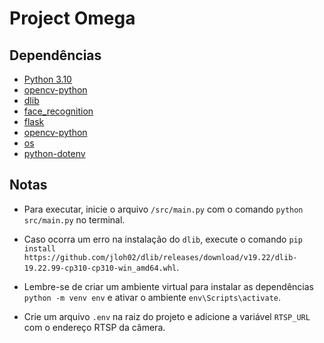 # Project Omega

## Dependências

- [Python 3.10](https://www.python.org/downloads/release/python-3110/)
- [opencv-python](https://pypi.org/project/opencv-python/)
- [dlib](https://pypi.org/project/dlib/)
- [face_recognition](https://pypi.org/project/face_recognition/)
- [flask](https://pypi.org/project/Flask/)
- [opencv-python](https://pypi.org/project/opencv-python/)
- [os](https://docs.python.org/3/library/os.html)
- [python-dotenv](https://pypi.org/project/python-dotenv/)

## Notas

- Para executar, inicie o arquivo `/src/main.py` com o comando `python src/main.py` no terminal.

- Caso ocorra um erro na instalação do `dlib`, execute o comando `pip install https://github.com/jloh02/dlib/releases/download/v19.22/dlib-19.22.99-cp310-cp310-win_amd64.whl`.

- Lembre-se de criar um ambiente virtual para instalar as dependências `python -m venv env` e ativar o ambiente `env\Scripts\activate`.

- Crie um arquivo `.env` na raiz do projeto e adicione a variável `RTSP_URL` com o endereço RTSP da câmera.

